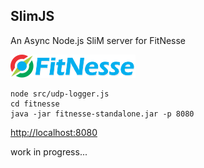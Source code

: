 ## SlimJS
An Async Node.js SliM server for FitNesse

[![fitnesse](logo/fitnesse-logo-small.png)](http://www.fitnesse.org/) 



```
node src/udp-logger.js
cd fitnesse
java -jar fitnesse-standalone.jar -p 8080
```

[http://localhost:8080](http://localhost:8080)

work in progress...
